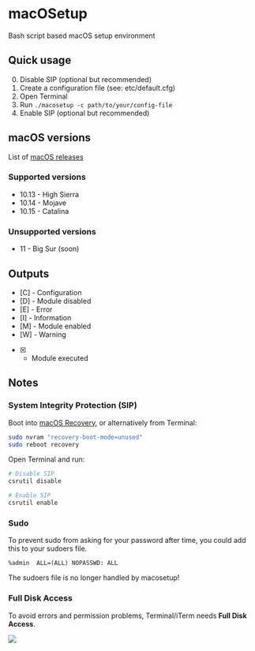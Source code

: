 # macOSetup

Bash script based macOS setup environment

## Quick usage

0. Disable SIP (optional but recommended)
1. Create a configuration file (see: etc/default.cfg)
2. Open Terminal
3. Run `./macosetup -c path/to/your/config-file`
4. Enable SIP (optional but recommended)

## macOS versions

List of [macOS releases](https://en.wikipedia.org/wiki/MacOS_version_history#Releases)

### Supported versions

 * 10.13 - High Sierra
 * 10.14 - Mojave
 * 10.15 - Catalina

### Unsupported versions

 * 11 - Big Sur (soon)

## Outputs

 * [C] - Configuration
 * [D] - Module disabled
 * [E] - Error
 * [I] - Information
 * [M] - Module enabled
 * [W] - Warning
 * [X] - Module executed

## Notes

### System Integrity Protection (SIP)
Boot into [macOS Recovery](https://support.apple.com/en-us/HT201314),
or alternatively from Terminal:
```sh
sudo nvram "recovery-boot-mode=unused"
sudo reboot recovery
```

Open Terminal and run:
```sh
# Disable SIP
csrutil disable

# Enable SIP
csrutil enable
```

### Sudo
To prevent sudo from asking for your password after time, you could add this to your sudoers file.
```
%admin  ALL=(ALL) NOPASSWD: ALL
```
The sudoers file is no longer handled by macosetup!

### Full Disk Access
To avoid errors and permission problems, Terminal/iTerm needs **Full Disk Access**.

![](https://lh3.googleusercontent.com/pw/ACtC-3dH1j3-ilWlQtEfdgzOH74NKIpEdHT4z3gSg28jm5wGFeX34uLsNX9vI8ON74Y6Pqdrp3sl7p_Lc0AeLXVmMRMiXZXJ9UbUYeNMSuFvWVG4MX-QRvc_8oJ_iXGzmGnGg48rvzxt9XoZ0MAhFhNx0jvbLg=w668-no)
